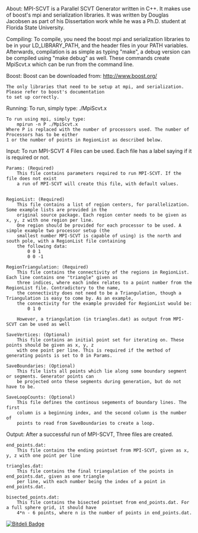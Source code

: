 About:
	MPI-SCVT is a Parallel SCVT Generator written in C++.
	It makes use of boost's mpi and serialization libraries.
	It was written by Douglas Jacobsen as part of his 
	Dissertation work while he was a Ph.D. student at Florida State University.

Compiling:
	To compile, you need the boost mpi and serialization libraries
	to be in your LD_LIBRARY_PATH, and the header files in your PATH variables.
	Afterwards, compilation is as simple as typing "make", a debug version can be compiled
	using "make debug" as well. These commands create MpiScvt.x which can be run from the
	command line.

Boost:
	Boost can be downloaded from:
	http://www.boost.org/

	The only libraries that need to be setup at mpi, and serialization. Please refer to boost's documentation
	to set up correctly.

Running:
	To run, simply type:
		./MpiScvt.x
	
	To run using mpi, simply type:
		mpirun -n P ./MpiScvt.x
	Where P is replaced with the number of processors used. The number of Processors has to be either
	1 or the number of points in RegionList as described below.

Input:
	To run MPI-SCVT 4 Files can be used. Each file has a label saying if it is required or not.

	Params: (Required)
		This file contains parameters required to run MPI-SCVT. If the file does not exist
		a run of MPI-SCVT will create this file, with default values.


	RegionList: (Required)
		This file contains a list of region centers, for parallelization. Some example lists are provided in the
		original source package. Each region center needs to be given as x, y, z with one region per line.
		One region should be provided for each processor to be used. A simple example two processor setup (the 
		smallest number MPI-SCVT is capable of using) is the north and south pole, with a RegionList file containing
		the following data:
			0 0 1
			0 0 -1

	RegionTriangulation: (Required)
		This file contains the connectivity of the regions in RegionList. Each line contains one "triangle" given as 
		three indices, where each index relates to a point number from the RegionList file. Contradictory to the name, 
		the connectivity does not need to be a Triangulation, though a Triangulation is easy to come by. As an example, 
		the connectivity for the example provided for RegionList would be:
			0 1 0

		However, a triangulation (in triangles.dat) as output from MPI-SCVT can be used as well

	SaveVertices: (Optional)
		This file contains an initial point set for iterating on. These points should be given as x, y, z
		with one point per line. This is required if the method of generating points is set to 0 in Params.

	SaveBoundaries: (Optional)
		This file lists all points which lie along some boundary segment or segments. Generator points can
		be projected onto these segments during generation, but do not have to be.

	SaveLoopCounts: (Optional)
		This file defines the continous segements of boundary lines. The first
		column is a beginning index, and the second column is the number of
		points to read from SaveBoundaries to create a loop.

Output:
	After a successful run of MPI-SCVT, Three files are created.

	end_points.dat:
		This file contains the ending pointset from MPI-SCVT, given as x, y, z with one point per line

	triangles.dat:
		This file contains the final triangulation of the points in end_points.dat, given as one triangle
		per line, with each number being the index of a point in end_points.dat.

	bisected_points.dat:
		This file contains the bisected pointset from end_points.dat. For a full sphere grid, it should have
		4*n - 6 points, where n is the number of points in end_points.dat. 

[![Bitdeli Badge](https://d2weczhvl823v0.cloudfront.net/douglasjacobsen/mpi-scvt/trend.png)](https://bitdeli.com/free "Bitdeli Badge")

